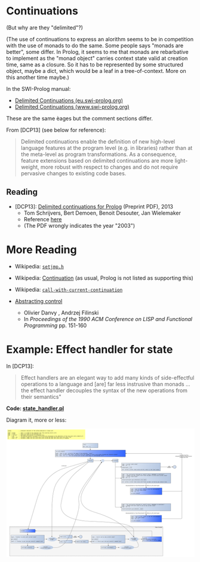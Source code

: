 # Continuations

(But why are they "delimited"?)

(The use of continuations to express an alorithm seems to be in competition with the use of monads to do the same. 
Some people says "monads are better", some differ. In Prolog, it seems to me that monads are rebarbative to implement
as the "monad object" carries context state valid at creation time, same as a closure. So it has to be represented by
some structured object, maybe a dict, which would be a leaf in a tree-of-context. More on this another time maybe.)

In the SWI-Prolog manual: 

- [Delimited Continuations (eu.swi-prolog.org)](https://eu.swi-prolog.org/pldoc/man?section=delcont)
- [Delimited Continuations (www.swi-prolog.org)](https://www.swi-prolog.org/pldoc/man?section=delcont)

These are the same èages but the comment sections differ.

From \[DCP13\] (see below for reference): 

> Delimited continuations enable the definition of new high-level language features at the program level (e.g. in libraries)
> rather than at the meta-level as program transformations. As a consequence, feature extensions based on delimited 
> continuations are more light-weight, more robust with respect to changes and do not require pervasive changes to existing code bases.

## Reading

- \[DCP13\]: [Delimited continuations for Prolog](https://www.swi-prolog.org/download/publications/iclp2013.pdf) (Preprint PDF), 2013
   - Tom Schrijvers, Bert Demoen, Benoit Desouter, Jan Wielemaker
   - Reference [here](https://www.cambridge.org/core/journals/theory-and-practice-of-logic-programming/article/delimited-continuations-for-prolog/DD08147828169E26212DFAF743C8A9EB)
   - (The PDF wrongly indicates the year "2003")

# More Reading

- Wikipedia: [`setjmp.h`](https://en.wikipedia.org/wiki/Setjmp.h)
- Wikipedia: [Continuation](https://en.wikipedia.org/wiki/Continuation) (as usual, Prolog is not listed as supporting this)
- Wikipedia: [`call-with-current-continuation`](https://en.wikipedia.org/wiki/Call-with-current-continuation)

- [Abstracting control](http://citeseerx.ist.psu.edu/viewdoc/summary?doi=10.1.1.43.8753)
   - Olivier Danvy , Andrzej Filinski 
   - In _Proceedings of the 1990 ACM Conference on LISP and Functional Programming_ pp. 151-160
      
# Example: Effect handler for state

In \[DCP13\]: 

> Effect handlers are an elegant way to add many kinds of side-effectful operations to a language
> and \[are\] far less instrusive than monads ... the effect handler decouples the syntax of the
> new operations from their semantics"

**Code: [state_handler.pl](state_handler.pl)**

Diagram it, more or less:

![State Handler](state_handler.svg)



